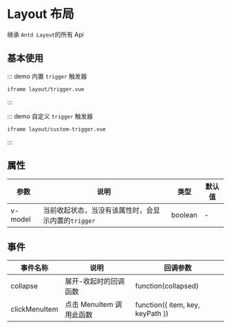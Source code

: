 # Layout 布局

继承 `Antd Layout`的所有 Api

## 基本使用

::: demo 内置 `trigger` 触发器

```vue
iframe layout/trigger.vue
```

:::

::: demo 自定义 `trigger` 触发器

```vue
iframe layout/custom-trigger.vue
```

:::

## 属性

| 参数    | 说明                                                | 类型    | 默认值 |
| ------- | --------------------------------------------------- | ------- | ------ |
| v-model | 当前收起状态，当没有该属性时，会显示内置的`trigger` | boolean | -      |

## 事件

| 事件名称      | 说明                     | 回调参数                         |
| ------------- | ------------------------ | -------------------------------- |
| collapse      | 展开-收起时的回调函数    | function(collapsed)              |
| clickMenuItem | 点击 MenuItem 调用此函数 | function({ item, key, keyPath }) |

